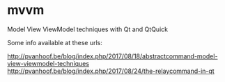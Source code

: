 # mvvm
Model View ViewModel techniques with Qt and QtQuick

Some info available at these urls:

http://pvanhoof.be/blog/index.php/2017/08/18/abstractcommand-model-view-viewmodel-techniques
http://pvanhoof.be/blog/index.php/2017/08/24/the-relaycommand-in-qt
